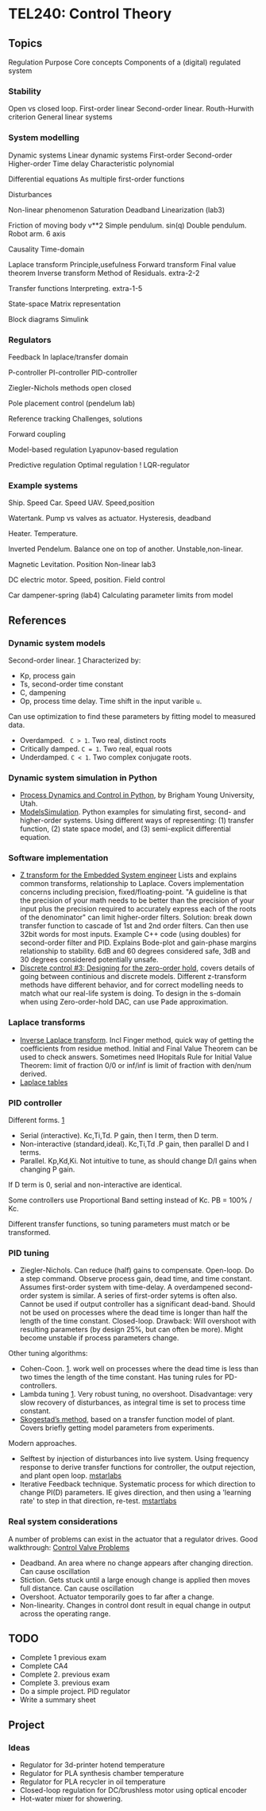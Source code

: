 
# TEL240: Control Theory

## Topics

Regulation
Purpose
Core concepts
Components of a (digital) regulated system

### Stability
Open vs closed loop.
First-order linear
Second-order linear.
Routh-Hurwith criterion
General linear systems

### System modelling
Dynamic systems
Linear dynamic systems
First-order
Second-order
Higher-order
Time delay
Characteristic polynomial

Differential equations
As multiple first-order functions

Disturbances

Non-linear phenomenon
Saturation
Deadband
Linearization (lab3)

Friction of moving body v**2
Simple pendulum. sin(q)
Double pendulum.
Robot arm. 6 axis

Causality
Time-domain

Laplace transform
Principle,usefulness
Forward transform
Final value theorem
Inverse transform
Method of Residuals. extra-2-2

Transfer functions
Interpreting. extra-1-5

State-space
Matrix representation

Block diagrams
Simulink

### Regulators

Feedback
In laplace/transfer domain

P-controller
PI-controller
PID-controller

Ziegler-Nichols methods
open
closed

Pole placement control (pendelum lab)

Reference tracking
Challenges, solutions

Forward coupling

Model-based regulation
Lyapunov-based regulation

Predictive regulation
Optimal regulation
! LQR-regulator

### Example systems

Ship. Speed
Car. Speed
UAV. Speed,position

Watertank.
Pump vs valves as actuator.
Hysteresis, deadband

Heater. Temperature.

Inverted Pendelum.
Balance one on top of another.
Unstable,non-linear.

Magnetic Levitation. Position
Non-linear
lab3

DC electric motor. Speed, position.
Field control

Car dampener-spring (lab4)
Calculating parameter limits from model

## References

### Dynamic system models

Second-order linear. [1](https://apmonitor.com/pdc/index.php/Main/SecondOrderSystems)
Characterized by:

* Kp, process gain
* Ts, second-order time constant
* C, dampening
* Op, process time delay. Time shift in the input varible `u`.

Can use optimization to find these parameters by fitting model to measured data.
 
* Overdamped. ` C > 1`. Two real, distinct roots
* Critically damped. `C = 1`. Two real, equal roots
* Underdamped. `C < 1`. Two complex conjugate roots.


### Dynamic system simulation in Python

* [Process Dynamics and Control in Python](http://apmonitor.com/pdc/index.php), by Brigham Young University, Utah.
* [ModelsSimulation](http://apmonitor.com/pdc/index.php/Main/ModelSimulation).
Python examples for simulating first, second- and higher-order systems. Using different ways of representing:
(1) transfer function, (2) state space model, and (3) semi-explicit differential equation.

### Software implementation

* [Z transform for the Embedded System engineer](http://www.wescottdesign.com/articles/zTransform/z-transforms.html)
Lists and explains common transforms, relationship to Laplace. Covers implementation concerns including
precision, fixed/floating-point.
"A guideline is that the precision of your math needs to be
better than the precision of your input plus the precision required to accurately express each of the roots of the denominator"
can limit higher-order filters. Solution: break down transfer function to cascade of 1st and 2nd order filters.
Can then use 32bit words for most inputs. Example C++ code (using doubles) for second-order filter and PID.
Explains Bode-plot and gain-phase margins relationship to stability.
6dB and 60 degrees considered safe, 3dB and 30 degrees considered potentially unsafe.
* [Discrete control #3: Designing for the zero-order hold](https://www.youtube.com/watch?v=yetLPW9sQaI),
covers details of going between continious and discrete models. Different z-transform methods have different behavior,
and for correct modelling needs to match what our real-life system is doing.
To design in the s-domain when using Zero-order-hold DAC, can use Pade approximation. 

### Laplace transforms

* [Inverse Laplace transform](http://www.public.asu.edu/~ntao1/Teaching/ECE202/EEE202_Lec13%20[Compatibility%20Mode].pdf).
Incl Finger method, quick way of getting the coefficients from residue method.
Initial and Final Value Theorem can be used to check answers.
Sometimes need lHopitals Rule for Initial Value Theorem: limit of fraction 0/0 or inf/inf is limit of fraction with den/num derived.
* [Laplace tables](http://tutorial.math.lamar.edu/pdf/Laplace_Table.pdf)

### PID controller

Different forms. [1](http://blog.opticontrols.com/archives/124)

* Serial (interactive). Kc,Ti,Td. P gain, then I term, then D term.
* Non-interactive (standard,ideal). Kc,Ti,Td .P gain, then parallel D and I terms.
* Parallel. Kp,Kd,Ki. Not intuitive to tune, as should change D/I gains when changing P gain.

If D term is 0, serial and non-interactive are identical.

Some controllers use Proportional Band setting instead of Kc. PB = 100% / Kc.

Different transfer functions, so tuning parameters must match or be transformed.

### PID tuning

* Ziegler-Nichols.
Can reduce (half) gains to compensate.
Open-loop. Do a step command. Observe process gain, dead time, and time constant.
Assumes first-order system with time-delay. A overdampened second-order system is similar.
A series of first-order sytems is often also.
Cannot be used if output controller has a significant dead-band.
Should not be used on processes where the dead time is longer than half the length of the time constant.
Closed-loop.
Drawback: Will overshoot with resulting parameters (by design 25%, but can often be more).
Might become unstable if process parameters change.

Other tuning algorithms:

* Cohen-Coon. [1](http://blog.opticontrols.com/archives/383).
work well on processes where the dead time is less than two times the length of the time constant.
Has tuning rules for PD-controllers.
* Lambda tuning [1](http://blog.opticontrols.com/archives/260).
Very robust tuning, no overshoot.
Disadvantage: very slow recovery of disturbances, as integral time is set to process time constant.
* [Skogestad’s method](http://www.mic-journal.no/PDF/ref/Haugen2009.pdf), based on a transfer function model of plant.
Covers briefly getting model parameters from experiments.

Modern approaches.

* Selftest by injection of disturbances into live system.
Using frequency response to derive transfer functions for controller, the output rejection, and plant open loop.
[mstarlabs](http://www.mstarlabs.com/control/selftest.html)
* Iterative Feedback technique. Systematic process for which direction to change PI(D) parameters.
IE gives direction, and then using a 'learning rate' to step in that direction, re-test.
[mstartlabs](http://www.mstarlabs.com/control/selftune.html)

### Real system considerations

A number of problems can exist in the actuator that a regulator drives.
Good walkthrough: [Control Valve Problems](http://blog.opticontrols.com/archives/77)

* Deadband. An area where no change appears after changing direction. Can cause oscillation
* Stiction. Gets stuck until a large enough change is applied then moves full distance. Can cause oscillation
* Overshoot. Actuator temporarily goes to far after a change.
* Non-linearity. Changes in control dont result in equal change in output across the operating range.


## TODO

* Complete 1 previous exam
* Complete CA4
* Complete 2. previous exam
* Complete 3. previous exam
* Do a simple project. PID regulator
* Write a summary sheet

## Project

### Ideas

* Regulator for 3d-printer hotend temperature
* Regulator for PLA synthesis chamber temperature
* Regulator for PLA recycler in oil temperature
* Closed-loop regulation for DC/brushless motor using optical encoder
* Hot-water mixer for showering.

